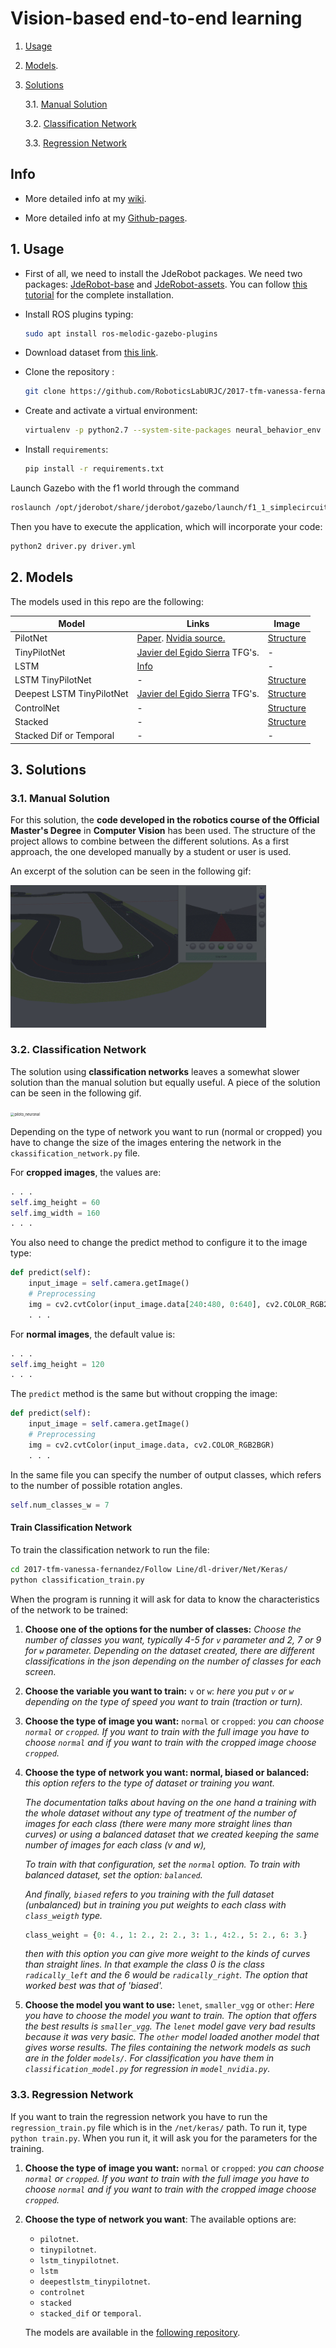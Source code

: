 # Vision-based end-to-end learning

1. [Usage](#1-usage)

2. [Models](#2-models).

3. [Solutions](#3-solutions)

   3.1. [Manual Solution](#31-manual-solution)

   3.2. [Classification Network](#32-classification-network)

   3.3. [Regression Network](#33-regression-network)

## Info

- More detailed info at my [wiki](https://jderobot.org/Vmartinezf-tfm).

- More detailed info at my [Github-pages](https://roboticslaburjc.github.io/2017-tfm-vanessa-fernandez/).

## 1. Usage

- First of all, we need to install the JdeRobot packages. We need two packages: [JdeRobot-base](https://github.com/JdeRobot/base) and [JdeRobot-assets](https://github.com/JdeRobot/assets). You can follow [this tutorial](https://github.com/JdeRobot/base#getting-environment-ready) for the complete installation.

- Install ROS plugins typing:

    ```bash
    sudo apt install ros-melodic-gazebo-plugins
    ```

- Download dataset from [this link](http://wiki.jderobot.org/store/jmplaza/uploads/deeplearning-datasets/).

- Clone the repository :

    ```bash
    git clone https://github.com/RoboticsLabURJC/2017-tfm-vanessa-fernandez.git
    ```

- Create and activate a virtual environment:

    ```bash
    virtualenv -p python2.7 --system-site-packages neural_behavior_env
    ```

- Install `requirements`:

  ```bash
  pip install -r requirements.txt
  ```

Launch Gazebo with the f1 world through the command
```bash
roslaunch /opt/jderobot/share/jderobot/gazebo/launch/f1_1_simplecircuit.launch
```

Then you have to execute the application, which will incorporate your code:

```bash
python2 driver.py driver.yml
```

## 2. Models

The models used in this repo are the following:

| Model                     | Links                                                        | Image                                                       |
| ------------------------- | ------------------------------------------------------------ | ----------------------------------------------------------- |
| PilotNet                  | [Paper](https://arxiv.org/pdf/1704.07911.pdf). [Nvidia source.](https://devblogs.nvidia.com/explaining-deep-learning-self-driving-car/) | [Structure](./docs/imgs/model_pilotnet.png)                 |
| TinyPilotNet              | [Javier del Egido Sierra](https://ebuah.uah.es/dspace/bitstream/handle/10017/33946/TFG_Egido_Sierra_2018.pdf?sequence=1&isAllowed=y) TFG's. | -                                                           |
| LSTM                      | [Info](https://colah.github.io/posts/2015-08-Understanding-LSTMs/) | -                                                           |
| LSTM TinyPilotNet         | -                                                            | [Structure](./docs/imgs/model_lstm_tinypilotnet.png)        |
| Deepest LSTM TinyPilotNet | [Javier del Egido Sierra](https://ebuah.uah.es/dspace/bitstream/handle/10017/33946/TFG_Egido_Sierra_2018.pdf?sequence=1&isAllowed=y) TFG's. | [Structure](./docs/imgs/model_deepestlstm_tinypilotnet.png) |
| ControlNet                | -                                                            | [Structure](./docs/imgs/model_controlnet.png)               |
| Stacked                   | -                                                            | [Structure](./docs/imgs/model_stacked.png)                  |
| Stacked Dif or Temporal   | -                                                            | -                                                           |


## 3. Solutions

### 3.1. Manual Solution

For this solution, the **code developed in the robotics course of the Official Master's Degree** in **Computer Vision** has been used. The structure of the project allows to combine between the different solutions. As a first approach, the one developed manually by a student or user is used.

An excerpt of the solution can be seen in the following gif:

<img src="./docs/imgs/piloto_esplicito.gif" alt="piloto_esplicito" style="zoom:40%;" />



### 3.2. Classification Network

The solution using **classification networks** leaves a somewhat slower solution than the manual solution but equally useful. A piece of the solution can be seen in the following gif.

<img src="./docs/imgs/piloto_neuronal.gif" alt="piloto_neuronal" style="zoom:40%;" />

Depending on the type of network you want to run (normal or cropped) you have to change the size of the images entering the network in the `ckassification_network.py` file.

For **cropped images**, the values are:

```python
. . .
self.img_height = 60
self.img_width = 160
. . . 
```

You also need to change the predict method to configure it to the image type:

```python
def predict(self):
    input_image = self.camera.getImage()
    # Preprocessing
    img = cv2.cvtColor(input_image.data[240:480, 0:640], cv2.COLOR_RGB2BGR)
    . . .
```

For **normal images**, the default value is:

```python
. . . 
self.img_height = 120
. . .
```

The `predict` method is the same but without cropping the image:

```python
def predict(self):
    input_image = self.camera.getImage()
    # Preprocessing
    img = cv2.cvtColor(input_image.data, cv2.COLOR_RGB2BGR)
    . . .
```

In the same file you can specify the number of output classes, which refers to the number of possible rotation angles.

```python
self.num_classes_w = 7
```

#### Train Classification Network

To train the classification network to run the file:

```bash
cd 2017-tfm-vanessa-fernandez/Follow Line/dl-driver/Net/Keras/ 
python classification_train.py
```

When the program is running it will ask for data to know the characteristics of the network to be trained:

1. **Choose one of the options for the number of classes:** *Choose the number of classes you want, typically 4-5 for `v` parameter and 2, 7 or 9 for `w` parameter. Depending on the dataset created, there are different classifications in the json depending on the number of classes for each screen.*

2. **Choose the variable you want to train:** `v` or `w`: *here you put `v` or `w` depending on the type of speed you want to train (traction or turn).*

3. **Choose the type of image you want:** `normal` or `cropped`: *you can choose `normal` or `cropped`. If you want to train with the full image you have to choose `normal` and if you want to train with the cropped image choose `cropped`.*

4. **Choose the type of network you want: normal, biased or balanced:** *this option refers to the type of dataset or training you want.* 

   *The documentation talks about having on the one hand a training with the whole dataset without any type of treatment of the number of images for each class (there were many more straight lines than curves) or using a balanced dataset that we created keeping the same number of images for each class (v and w),* 

   *To train with that configuration, set the `normal` option. To train with balanced dataset, set the option: `balanced`.*

   *And finally, `biased` refers to you training with the full dataset (unbalanced) but in training you put weights to each class with `class_weigth` type.*

   ```python
   class_weight = {0: 4., 1: 2., 2: 2., 3: 1., 4:2., 5: 2., 6: 3.}
   ```

   *then with this option you can give more weight to the kinds of curves than straight lines. In that example the class 0 is the class `radically_left` and the 6 would be `radically_right`. The option that worked best was that of 'biased'.*

5. **Choose the model you want to use:** `lenet`, `smaller_vgg` or `other`: *Here you have to choose the model you want to train. The option that offers the best results is `smaller_vgg`. The `lenet` model gave very bad results because it was very basic. The `other` model loaded another model that gives worse results. The files containing the network models as such are in the folder `models/`. For classification you have them in `classification_model.py` for regression in `model_nvidia.py`.*

### 3.3. Regression Network

If you want to train the regression network you have to run the `regression_train.py` file which is in the `/net/keras/` path. To run it, type `python train.py`. When you run it, it will ask you for the parameters for the training.

1. **Choose the type of image you want:** `normal` or `cropped`: *you can choose `normal` or `cropped`. If you want to train with the full image you have to choose `normal` and if you want to train with the cropped image choose `cropped`.*

2. **Choose the type of network you want**: The available options are:

   - `pilotnet`.
   - `tinypilotnet`.
   - `lstm_tinypilotnet`. 
   - `lstm`
   - `deepestlstm_tinypilotnet`.
   - `controlnet`
   - `stacked`
   - `stacked_dif` or `temporal`. 

   The models are available in the [following repository](http://wiki.jderobot.org/store/jmplaza/uploads/deeplearning-models/).

